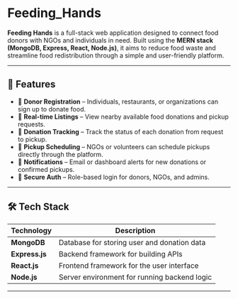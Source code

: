 # Feeding_Hands
**Feeding Hands** is a full-stack web application designed to connect food donors with NGOs and individuals in need. Built using the **MERN stack (MongoDB, Express, React, Node.js)**, it aims to reduce food waste and streamline food redistribution through a simple and user-friendly platform.

---

## 🌟 Features

- 🧾 **Donor Registration** – Individuals, restaurants, or organizations can sign up to donate food.
- 📍 **Real-time Listings** – View nearby available food donations and pickup requests.
- 🔄 **Donation Tracking** – Track the status of each donation from request to pickup.
- 📅 **Pickup Scheduling** – NGOs or volunteers can schedule pickups directly through the platform.
- 📨 **Notifications** – Email or dashboard alerts for new donations or confirmed pickups.
- 🔐 **Secure Auth** – Role-based login for donors, NGOs, and admins.

---

## 🛠 Tech Stack

| Technology | Description               |
|------------|---------------------------|
| **MongoDB**    | Database for storing user and donation data |
| **Express.js** | Backend framework for building APIs         |
| **React.js**   | Frontend framework for the user interface   |
| **Node.js**    | Server environment for running backend logic |

---
